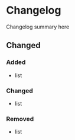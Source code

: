 # Changelog
Changelog summary here

## Changed
### Added
- list
### Changed
- list
### Removed
- list
